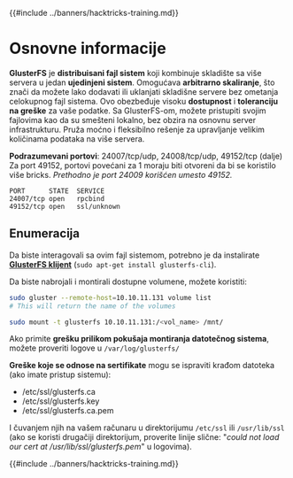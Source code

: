 {{#include ../banners/hacktricks-training.md}}

# Osnovne informacije

**GlusterFS** je **distribuisani fajl sistem** koji kombinuje skladište sa više servera u jedan **ujedinjeni sistem**. Omogućava **arbitrarno skaliranje**, što znači da možete lako dodavati ili uklanjati skladišne servere bez ometanja celokupnog fajl sistema. Ovo obezbeđuje visoku **dostupnost** i **toleranciju na greške** za vaše podatke. Sa GlusterFS-om, možete pristupiti svojim fajlovima kao da su smešteni lokalno, bez obzira na osnovnu server infrastrukturu. Pruža moćno i fleksibilno rešenje za upravljanje velikim količinama podataka na više servera.

**Podrazumevani portovi**: 24007/tcp/udp, 24008/tcp/udp, 49152/tcp (dalje)\
Za port 49152, portovi povećani za 1 moraju biti otvoreni da bi se koristilo više bricks. _Prethodno je port 24009 korišćen umesto 49152._
```
PORT      STATE  SERVICE
24007/tcp open   rpcbind
49152/tcp open   ssl/unknown
```
## Enumeracija

Da biste interagovali sa ovim fajl sistemom, potrebno je da instalirate [**GlusterFS klijent**](https://download.gluster.org/pub/gluster/glusterfs/LATEST/) (`sudo apt-get install glusterfs-cli`).

Da biste nabrojali i montirali dostupne volumene, možete koristiti:
```bash
sudo gluster --remote-host=10.10.11.131 volume list
# This will return the name of the volumes

sudo mount -t glusterfs 10.10.11.131:/<vol_name> /mnt/
```
Ako primite **grešku prilikom pokušaja montiranja datotečnog sistema**, možete proveriti logove u `/var/log/glusterfs/`

**Greške koje se odnose na sertifikate** mogu se ispraviti krađom datoteka (ako imate pristup sistemu):

- /etc/ssl/glusterfs.ca
- /etc/ssl/glusterfs.key
- /etc/ssl/glusterfs.ca.pem

I čuvanjem njih na vašem računaru u direktorijumu `/etc/ssl` ili `/usr/lib/ssl` (ako se koristi drugačiji direktorijum, proverite linije slične: "_could not load our cert at /usr/lib/ssl/glusterfs.pem_" u logovima).

{{#include ../banners/hacktricks-training.md}}
